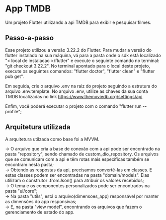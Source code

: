 # App TMDB
Um projeto Flutter utilizando a api TMDB para exibir e pesquisar filmes.

## Passo-a-passo
Esse projeto utilizou a versão 3.22.2 do Flutter. Para mudar a versão do flutter instalado na sua máquina, vá para a pasta onde o sdk está localizado "< local de instalacao >/flutter" e execute o seguinte comando no terminal: "git checkout 3.22.2".
No terminal apontado para o local deste projeto, execute os seguintes comandos: "flutter doctor", "flutter clean" e "flutter pub get".

Em seguida, crie o arquivo .env na raiz do projeto seguindo a estrutura do arquivo .env.template. No arquivo .env, utilize as chaves da sua conta TMDB localizadas no link https://www.themoviedb.org/settings/api. 

Enfim, você poderá executar o projeto com o comando "flutter run --profile";

## Arquitetura utilizada
A arquitetura utilzada como base foi a MVVM.

-> O arquivo que cria a base de conexão com a api pode ser encontrado na pasta "repository", sendo chamado de custom_dio_repository. Os arquivos que se comunicam com a api e têm rotas mais específicas também se encontram nesta pasta;\
-> Obtendo as respostas da api, precisamos convertê-las em classes. E estas classes podem ser encontradas na pasta "domain/models". Elas utilizam o construtor .fromJson() para atribuir os valores recebidos;\
-> O tema e os componentes personalizados pode ser encontrados na pasta "ui/core";\
-> Na pasta "utils", está o arquivo(dimensoes_app) responsável por manter as dimensões do app responsivas;\
-> E, na pasta "view model", encontrando os arquivos que fazem o gerenciamento de estado do app.
